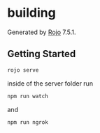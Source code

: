 # building
Generated by [Rojo](https://github.com/rojo-rbx/rojo) 7.5.1.

## Getting Started

```bash
rojo serve
```

inside of the server folder run

```bash
npm run watch
```
and
```bash
npm run ngrok
```